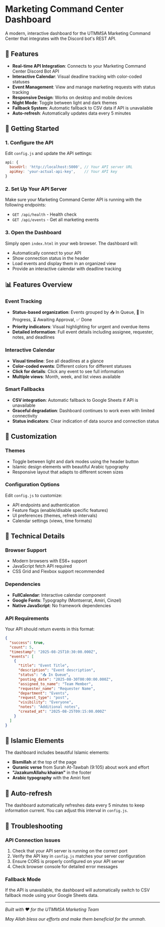 # Marketing Command Center Dashboard

A modern, interactive dashboard for the UTMMSA Marketing Command Center that integrates with the Discord bot's REST API.

## 🌟 Features

- **Real-time API Integration**: Connects to your Marketing Command Center Discord Bot API
- **Interactive Calendar**: Visual deadline tracking with color-coded statuses
- **Event Management**: View and manage marketing requests with status tracking
- **Responsive Design**: Works on desktop and mobile devices
- **Night Mode**: Toggle between light and dark themes
- **Fallback System**: Automatic fallback to CSV data if API is unavailable
- **Auto-refresh**: Automatically updates data every 5 minutes

## 🚀 Getting Started

### 1. Configure the API

Edit `config.js` and update the API settings:

```javascript
api: {
  baseUrl: 'http://localhost:5000', // Your API server URL
  apiKey: 'your-actual-api-key',    // Your API key
}
```

### 2. Set Up Your API Server

Make sure your Marketing Command Center API is running with the following endpoints:
- `GET /api/health` - Health check
- `GET /api/events` - Get all marketing events

### 3. Open the Dashboard

Simply open `index.html` in your web browser. The dashboard will:
- Automatically connect to your API
- Show connection status in the header
- Load events and display them in an organized view
- Provide an interactive calendar with deadline tracking

## 📊 Features Overview

### Event Tracking
- **Status-based organization**: Events grouped by 📥 In Queue, 🔄 In Progress, ⏳ Awaiting Approval, ✅ Done
- **Priority indicators**: Visual highlighting for urgent and overdue items
- **Detailed information**: Full event details including assignee, requester, notes, and deadlines

### Interactive Calendar
- **Visual timeline**: See all deadlines at a glance
- **Color-coded events**: Different colors for different statuses
- **Click for details**: Click any event to see full information
- **Multiple views**: Month, week, and list views available

### Smart Fallbacks
- **CSV integration**: Automatic fallback to Google Sheets if API is unavailable
- **Graceful degradation**: Dashboard continues to work even with limited connectivity
- **Status indicators**: Clear indication of data source and connection status

## 🎨 Customization

### Themes
- Toggle between light and dark modes using the header button
- Islamic design elements with beautiful Arabic typography
- Responsive layout that adapts to different screen sizes

### Configuration Options
Edit `config.js` to customize:
- API endpoints and authentication
- Feature flags (enable/disable specific features)
- UI preferences (themes, refresh intervals)
- Calendar settings (views, time formats)

## 🔧 Technical Details

### Browser Support
- Modern browsers with ES6+ support
- JavaScript fetch API required
- CSS Grid and Flexbox support recommended

### Dependencies
- **FullCalendar**: Interactive calendar component
- **Google Fonts**: Typography (Montserrat, Amiri, Cinzel)
- **Native JavaScript**: No framework dependencies

### API Requirements
Your API should return events in this format:
```json
{
  "success": true,
  "count": 5,
  "timestamp": "2025-08-25T10:30:00.000Z",
  "events": [
    {
      "title": "Event Title",
      "description": "Event description",
      "status": "📥 In Queue",
      "posting_date": "2025-08-30T00:00:00.000Z",
      "assigned_to_name": "Team Member",
      "requester_name": "Requester Name",
      "department": "Events",
      "request_type": "post",
      "visibility": "Everyone",
      "notes": "Additional notes",
      "created_at": "2025-08-25T09:15:00.000Z"
    }
  ]
}
```

## 🤲 Islamic Elements

The dashboard includes beautiful Islamic elements:
- **Bismillah** at the top of the page
- **Quranic verse** from Surah At-Tawbah (9:105) about work and effort
- **"JazakumAllahu khairan"** in the footer
- **Arabic typography** with the Amiri font

## 🔄 Auto-refresh

The dashboard automatically refreshes data every 5 minutes to keep information current. You can adjust this interval in `config.js`.

## 🐛 Troubleshooting

### API Connection Issues
1. Check that your API server is running on the correct port
2. Verify the API key in `config.js` matches your server configuration
3. Ensure CORS is properly configured on your API server
4. Check browser console for detailed error messages

### Fallback Mode
If the API is unavailable, the dashboard will automatically switch to CSV fallback mode using your Google Sheets data.

---

*Built with ❤️ for the UTMMSA Marketing Team*

*May Allah bless our efforts and make them beneficial for the ummah.*
